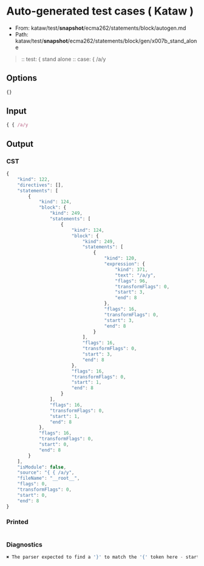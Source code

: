 # Auto-generated test cases ( Kataw )
- From: kataw/test/__snapshot__/ecma262/statements/block/autogen.md
- Path: kataw/test/__snapshot__/ecma262/statements/block/gen/x007b_stand_alone
> :: test: { stand alone
> :: case: { /a/y
## Options

`````js
{}
`````
## Input

`````js
{ { /a/y
`````
## Output

### CST

```javascript
{
    "kind": 122,
    "directives": [],
    "statements": [
        {
            "kind": 124,
            "block": {
                "kind": 249,
                "statements": [
                    {
                        "kind": 124,
                        "block": {
                            "kind": 249,
                            "statements": [
                                {
                                    "kind": 120,
                                    "expression": {
                                        "kind": 371,
                                        "text": "/a/y",
                                        "flags": 96,
                                        "transformFlags": 0,
                                        "start": 3,
                                        "end": 8
                                    },
                                    "flags": 16,
                                    "transformFlags": 0,
                                    "start": 3,
                                    "end": 8
                                }
                            ],
                            "flags": 16,
                            "transformFlags": 0,
                            "start": 3,
                            "end": 8
                        },
                        "flags": 16,
                        "transformFlags": 0,
                        "start": 1,
                        "end": 8
                    }
                ],
                "flags": 16,
                "transformFlags": 0,
                "start": 1,
                "end": 8
            },
            "flags": 16,
            "transformFlags": 0,
            "start": 0,
            "end": 8
        }
    ],
    "isModule": false,
    "source": "{ { /a/y",
    "fileName": "__root__",
    "flags": 0,
    "transformFlags": 0,
    "start": 0,
    "end": 8
}
```

### Printed

```javascript

```

### Diagnostics

```javascript
✖ The parser expected to find a '}' to match the '{' token here - start: 4, end: 8

```

